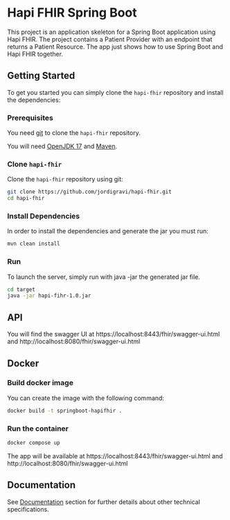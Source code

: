 # Hapi FHIR Spring Boot

This project is an application skeleton for a Spring Boot application using Hapi FHIR.
The project contains a Patient Provider with an endpoint that returns a Patient Resource.
The app just shows how to use Spring Boot and Hapi FHIR together.

## Getting Started

To get you started you can simply clone the `hapi-fhir` repository and install the dependencies:

### Prerequisites

You need [git][git] to clone the `hapi-fhir` repository.

You will need [OpenJDK 17][jdk-download] and [Maven][maven].

### Clone `hapi-fhir`

Clone the `hapi-fhir` repository using git:

```bash
git clone https://github.com/jordigravi/hapi-fhir.git
cd hapi-fhir
```

### Install Dependencies

In order to install the dependencies and generate the jar you must run:

```bash
mvn clean install
```

### Run

To launch the server, simply run with java -jar the generated jar file.

```bash
cd target
java -jar hapi-fihr-1.0.jar
```

## API

You will find the swagger UI at https://localhost:8443/fhir/swagger-ui.html and http://localhost:8080/fhir/swagger-ui.html 

## Docker

### Build docker image

You can create the image with the following command:

```bash
docker build -t springboot-hapifhir . 
```

### Run the container

```bash
docker compose up
```

The app will be available at https://localhost:8443/fhir/swagger-ui.html and http://localhost:8080/fhir/swagger-ui.html 

## Documentation

See [Documentation](doc/README.md) section for further details about other technical specifications.


[git]: https://git-scm.com/
[sboot]: https://projects.spring.io/spring-boot/
[maven]: https://maven.apache.org/download.cgi
[jdk-download]: https://adoptopenjdk.net/
[JEE]: http://www.oracle.com/technetwork/java/javaee/tech/index.html
[jwt]: https://jwt.io/
[cors]: https://en.wikipedia.org/wiki/Cross-origin_resource_sharing
[swagger]: https://swagger.io/
[allure]: https://docs.qameta.io/allure/
[junit]: https://junit.org/junit5/
